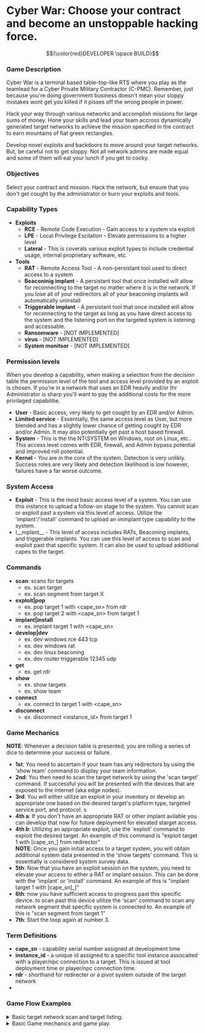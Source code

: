 # Cyber War: Choose your contract and become an unstoppable hacking force.

$${\color{red}DEVELOPER \space BUILD}$$

### Game Description
Cyber War is a terminal based table-top-like RTS where you play as the teamlead for a Cyber Private Military Contractor (C-PMC). Remember, just because you're doing government business doesn't mean your sloppy mistakes wont get you killed if it pisses off the wrong people in power.

Hack your way through various networks and accomplish missions for large sums of money. Hone your skills and lead your team accross dynamically generated target networks to achieve the mission specified in the contract to earn mountains of fiat green rectangles. 

Develop novel exploits and backdoors to move around your target networks. But, be careful not to get sloppy. Not all network admins are made equal and some of them will eat your lunch if you get to cocky. 

### Objectives
Select your contract and mission. Hack the network, but ensure that you don't get cought by the administrator or burn your exploits and tools. 

### Capability Types
- __Exploits__
  - __RCE__ - Remote Code Execution - Gain access to a system via exploit
  - __LPE__ - Local Privilege Escilation - Elevate permissions to a higher level
  - __Lateral__ - This is coverals various exploit types to include credential usage, internal proprietary software, etc.
- __Tools__
  - __RAT__ - Remote Access Tool - A non-persistant tool used to direct access to a system
  - __Beaconinig implant__ - A persistant tool that once installed will allow for reconnecting to the target no matter where it is in the network. If you lose all of your redirectors all of your beaconing implants will automatically uninstall
  - __Triggerable implant__ - A persistant tool that once installed will allow for reconnecting to the target as long as you have direct access to the system and the listening port on the targeted system is listening and accessable. 
  - __Ransomware__ - [NOT IMPLEMENTED]
  - __virus__ - [NOT IMPLEMENTED]
  - __System monitsor__ - [NOT IMPLEMENTED]

### Permission levels
When you develop a capability, when making a selection from the decision table the permission level of the tool and access level provided by an exploit is chosen. If you're in a network that uses an EDR heavily and/or thr Administrator is sharp you'll want to pay the additional costs for the more privilaged capabilitie.
  - __User__ - Basic access, very likely to get cought by an EDR and/or Admin.  
  - __Limited service__ - Essentially, the same access level as User, but more blended and has a slightly lower chance of getting cought by EDR and/or Admin. It may also potentially get past a host based firewall.
  - __System__ - This is the the NT\SYSTEM on Windows, root on Linux, etc.. This access level comes with EDR, firewall, and Admin bypass potential and improved roll potential. 
  - __Kernel__ - You are in the core of the system. Detection is very unlikly. Success roles are very likely and detection likelihood is low however, failures have a far worse outcome. 

### System Access
- __Exploit__ - This is the most basic access level of a system. You can use this instance to upload a follow-on stage to the system. You cannot scan or exploit past a system via this level of access. Utilize the 'implant'/'install' command to upload an immplant type capability to the system.
- I__mplant__ - This level of access includes RATs, Beaconing implants, and triggerable implants. You can use this level of access to scan and exploit past that specific system. It can also be used to upload additional capes to the target.

### Commands
- __scan__: scans for targets
	- ex. scan target
	- ex. scan segment from target X
- __exploit|pop__
	- ex. pop target 1 with <cape_sn> from rdr
	- ex. pop target 2 with <cape_sn> from target 1
- __implant|install__
	- ex. implant target 1 with <cape_sn>
- __develop|dev__
	- ex. dev windows rce 443 tcp
	- ex. dev windows rat
	- ex. dev linux beaconing
	- ex. dev router triggerable 12345 udp
- __get__
	- ex. get rdr
- __show__
	- ex. show targets
	- ex. show team
- __connect__
    - ex. connect to target 1 with <cape_sn>
- __disconnect__
    - ex. disconnect <instance_id> from target 1

    
### Game Mechanics
__NOTE__: Whenever a decision table is presented, you are rolling a series of dice to determine your success or failure.
- __1st__: You need to ascertain if your team has any redirectors by using the 'show team' command to display your team information.
- __2nd__: You then need to scan the target network by using the 'scan target' command. If successful you will be presented with the devices that are exposed to the internet (aka edge nodes).
- __3rd__: You will either utilize an exploit in your inventory or develop an appropriate one based on the desired target's platform type, targeted service port, and protocol. s
- __4th a__: If you don't have an appropriate RAT or other implant avilable you can develop that now for future deployment for elevated starget access.
- __4th b__: Utilizing an appropriate exploit, use the 'exploit' command to exploit the desired target. An example of this command is "exploit target 1 with [cape_sn_] from redirector"\
__NOTE__: Once you gain initial access to a target system, you will obtain additional system data presented in the 'show targets' command. This is essentially is considered system survey data.
- __5th__: Now that you have an exploit session on the system, you need to elevate your access to either a RAT or implant session. This can be done with the 'implant' or 'install' command. An example of this is "implant target 1 with [cape_sn]_]"
- __6th__: now you have sufficient access to progress past this specific device. to scan past this device utilize the 'scan' command to scan any network segment that specific system is connected to. An example of this is "scan segment from target 1"
- __7th__: Start the loop again at number 3.


### Term Definitions
- __cape_sn__ - capability serial number assigned at development time
- __instance_id__ - a unique id assigned to a specific tool instance assocaited with a player/npc connection to a target. This is issued at tool deployment time or player/npc connection time.
- __rdr__ - shorthand for redirecter or a pivot system outside of the target network
- 




### Game Flow Examples
<details>
<summary> Basic target network scan and target listing. </summary>

```
[TheMalteseSailor] > show team

\\\\\\\\\\\\\\\\\\\\\\\\\\\\\\\\\\\\\\\\\\
        \\\\\\\ TEAM DETAILS \\\\\\\
\\\\\\\\\\\\\\\\\\\\\\\\\\\\\\\\\\\\\\\\\\
-- Team Details:
        \___ Redirector Count: 1
        \___ Team Members:
        -- Name: TheMalteseSailor
          \___ Burned Out: False
          \___ Task Timer: 0m0s
          \___ P: 1, S: 3, NE: 1, ED: 2, PER: 1
            \___ Targets:
            \___ Capabilities:
                 \___ Tools: {'type': 'tool', 'name': '553217', 'sub_type': 'system_monitor', 'port': None, 'platform_type': 'firewall', 'burned': False, 'permissions': 'system'}
                 \___ Exploits: {'type': 'exploit', 'name': '135016', 'sub_type': 'lpe', 'port': None, 'platform_type': 'linux', 'burned': False, 'permissions': 'kernel'}
        -- Name: test1
          \___ Burned Out: False
          \___ Task Timer: 0m0s
          \___ P: 3, S: 4, NE: 1, ED: 1, PER: 4
            \___ Targets:
            \___ Capabilities:
                 \___ Tools: {'type': 'tool', 'name': '568861', 'sub_type': 'system_monitor', 'port': None, 'platform_type': 'windows', 'burned': True, 'permissions': 'kernel'}
        -- Name: test5
          \___ Burned Out: False
          \___ Task Timer: 0m0s
          \___ P: 4, S: 4, NE: 2, ED: 4, PER: 1
            \___ Targets:
            \___ Capabilities:
                 \___ Exploits: {'type': 'exploit', 'name': '244752', 'sub_type': 'lateral', 'port': None, 'platform_type': 'firewall', 'burned': False, 'permissions': 'limited service'}
        -- Name: test2
          \___ Burned Out: False
          \___ Task Timer: 0m0s
          \___ P: 4, S: 1, NE: 4, ED: 3, PER: 3
            \___ Targets:
            \___ Capabilities:
                 \___ Exploits: {'type': 'exploit', 'name': '357310', 'sub_type': 'rce', 'port': (443, 'TCP'), 'platform_type': 'linux', 'burned': False, 'permissions': 'limited service'}
\\\\\\\\\\\\\\\\\\\\\\\\\\\\\\\\\\\\\\\\\\
        ///////      END     ///////
\\\\\\\\\\\\\\\\\\\\\\\\\\\\\\\\\\\\\\\\\\

[TheMalteseSailor] > scan target
[DEBUG] cmd:

[+] Option 1
 -- Definition:
     \__ Use aggressive nmap scan against all ports of the target's externally facing systems.
 -- Skill Requirements:
     \__ exploit development: 0
     \__ network exploitation: 1
     \__ programming: 0
     \__ scripting: 1
 -- Failure Cost: 2
 -- Chance: Requires 5+ of D20
 -- Bonus Chance: (0, 0)
 -- Failure state: ('failure_state', False)

[+] Option 2
 -- Definition:
     \__ A slower, but still broad scan of the target's externally facing systems.
 -- Skill Requirements:
     \__ exploit development: 0
     \__ network exploitation: 2
     \__ programming: 0
     \__ scripting: 1
 -- Failure Cost: 3
 -- Chance: Requires 8+ of D20
 -- Bonus Chance: (10, 11)
 -- Failure state: ('failure_state', False)
[TheMalteseSailor] [cancel|#] choice? 1
[DEBUG] decison: 1
[Narrator] Dice roll Succeded.
    \__ Needed: 5 on a D20
    \__ Your Roll: 19

[DEBUG] Calling background task worker thread from success status.
[DEBUG] Inside background task worker thread.
final_decision_struct['time cost']: 2
[ ] 1 second(s) remaining for TheMalteseSailor.
[TheMalteseSailor] > show targets
---------------------------------------------------------------------
 Target: target 1, Access: False, OS: linux
    Visible Ports: [(69, 'TCP'), (25, 'TCP')]
    Edge Node: True, Pri Net Seg: 1
    Capes Deployed to target.
       TYPE        | CAPE_SN | BURNED | PERMISSIONS | PRESENT | INSTANCE_ID | SRC_INSTANCE_ID
---------------------------------------------------------------------
---------------------------------------------------------------------
 Target: target 2, Access: False, OS: firewall
    Visible Ports: [(22, 'TCP')]
    Edge Node: True, Pri Net Seg: 1
    Capes Deployed to target.
       TYPE        | CAPE_SN | BURNED | PERMISSIONS | PRESENT | INSTANCE_ID | SRC_INSTANCE_ID
---------------------------------------------------------------------
---------------------------------------------------------------------
 Target: target 3, Access: False, OS: firewall
    Visible Ports: [(443, 'TCP')]
    Edge Node: True, Pri Net Seg: 1
    Capes Deployed to target.
       TYPE        | CAPE_SN | BURNED | PERMISSIONS | PRESENT | INSTANCE_ID | SRC_INSTANCE_ID
---------------------------------------------------------------------
---------------------------------------------------------------------
 Target: target 4, Access: False, OS: router
    Visible Ports: [(22, 'TCP')]
    Edge Node: True, Pri Net Seg: 2
    Capes Deployed to target.
       TYPE        | CAPE_SN | BURNED | PERMISSIONS | PRESENT | INSTANCE_ID | SRC_INSTANCE_ID
---------------------------------------------------------------------
[TheMalteseSailor] >
```
</details>


<details>
<summary>Basic Game mechanics and game play.</summary>

```

________/\\\\\\\\\________________/\\\_____________________________________
 _____/\\\////////________________\/\\\_____________________________________
  ___/\\\/______________/\\\__/\\\_\/\\\_____________________________________
   __/\\\_______________\//\\\/\\\__\/\\\____________/\\\\\\\\___/\\/\\\\\\\__
    _\/\\\________________\//\\\\\___\/\\\\\\\\\____/\\\/////\\\_\/\\\/////\\\_
     _\//\\\________________\//\\\____\/\\\////\\\__/\\\\\\\\\\\__\/\\\___\///__
      __\///\\\___________/\\_/\\\_____\/\\\__\/\\\_\//\\///////___\/\\\_________
       ____\////\\\\\\\\\_\//\\\\/______\/\\\\\\\\\___\//\\\\\\\\\\_\/\\\_________
        _______\/////////___\////________\/////////_____\//////////__\///__________
 ________________________________/\\\______________/\\\______________________________
  _______________________________\/\\\_____________\/\\\______________________________
   _______________________________\/\\\_____________\/\\\______________________________
    _______________________________\//\\\____/\\\____/\\\___/\\\\\\\\\_____/\\/\\\\\\\__
     ________________________________\//\\\__/\\\\\__/\\\___\////////\\\___\/\\\/////\\\_
      _________________________________\//\\\/\\\/\\\/\\\______/\\\\\\\\\\__\/\\\___\///__
       __________________________________\//\\\\\\//\\\\\______/\\\/////\\\__\/\\\_________
        ___________________________________\//\\\__\//\\\______\//\\\\\\\\/\\_\/\\\_________
         ____________________________________\///____\///________\////////\//__\///__________


        A game to LARP as a Digital PMC..
                By TheMalteseSailor


        Build your team! Accept your mission!

[-] Choose 3 hackers to be on your team.
==============================================
=============== TEAM SELECTION ===============
-----------------------------------------------------------------------------------
Option Number: 1
Name: test7
    \__Skill Levels:
        \__Programming: 3
        \__Scripting: 4
        \__Network Exploitation: 2
        \__Exploit Development: 1
        \__Personnality Bonus: 1
    \___ Capabilities:
         \___ Tools:     TYPE  | SUBTYPE        | CAPE_SN | PORT             | PLATFORM | BURNED | PERMISSINOS
                   \___  tool  | system_monitor | 230227  | None             | firewall | False  | user
-----------------------------------------------------------------------------------
Option Number: 2
Name: test5
    \__Skill Levels:
        \__Programming: 1
        \__Scripting: 4
        \__Network Exploitation: 1
        \__Exploit Development: 3
        \__Personnality Bonus: 4
    \___ Capabilities:
         \___ Exploits: TYPE   | SUBTYPE        | CAPE_SN | PORT             | PLATFORM | BURNED | PERMISSIONS
                  \___ exploit | rce            | 004672  | (445, 'TCP')     | windows  | False  | system
                  \___ exploit | lateral        | 718036  | None             | windows  | False  | system
-----------------------------------------------------------------------------------
Option Number: 3
Name: test4
    \__Skill Levels:
        \__Programming: 4
        \__Scripting: 3
        \__Network Exploitation: 1
        \__Exploit Development: 2
        \__Personnality Bonus: 1
    \___ Capabilities:
         \___ Tools:     TYPE  | SUBTYPE        | CAPE_SN | PORT             | PLATFORM | BURNED | PERMISSINOS
                   \___  tool  | trojan         | 682283  | None             | router   | False  | kernel
                   \___  tool  | virus          | 358203  | None             | router   | False  | limited service
-----------------------------------------------------------------------------------
Option Number: 4
Name: test9
    \__Skill Levels:
        \__Programming: 4
        \__Scripting: 4
        \__Network Exploitation: 2
        \__Exploit Development: 4
        \__Personnality Bonus: 3
    \___ Capabilities:
         \___ Exploits: TYPE   | SUBTYPE        | CAPE_SN | PORT             | PLATFORM | BURNED | PERMISSIONS
                  \___ exploit | lpe            | 117380  | None             | linux    | True   | user
                  \___ exploit | lateral        | 816752  | None             | router   | False  | limited service
-----------------------------------------------------------------------------------
Option Number: 5
Name: test1
    \__Skill Levels:
        \__Programming: 2
        \__Scripting: 3
        \__Network Exploitation: 4
        \__Exploit Development: 2
        \__Personnality Bonus: 4
    \___ Capabilities:
         \___ Exploits: TYPE   | SUBTYPE        | CAPE_SN | PORT             | PLATFORM | BURNED | PERMISSIONS
                  \___ exploit | lpe            | 108022  | None             | router   | False  | system
                  \___ exploit | rce            | 218866  | (443, 'TCP')     | linux    | False  | system
-----------------------------------------------------------------------------------
Option Number: 6
Name: test8
    \__Skill Levels:
        \__Programming: 1
        \__Scripting: 3
        \__Network Exploitation: 3
        \__Exploit Development: 4
        \__Personnality Bonus: 4
    \___ Capabilities:
         \___ Tools:     TYPE  | SUBTYPE        | CAPE_SN | PORT             | PLATFORM | BURNED | PERMISSINOS
                   \___  tool  | keylogger      | 734468  | None             | router   | False  | limited service
         \____________________________________________________________________________________________________
                                                                                                              \
         \___ Exploits: TYPE   | SUBTYPE        | CAPE_SN | PORT             | PLATFORM | BURNED | PERMISSIONS
                  \___ exploit | lpe            | 707182  | None             | router   | False  | kernel
==============================================
[?] Make your NPC selections by providing the NPC's 'Option Number'.
[?] NPC1 selection? 1
[?] NPC2 selection? 2
[?] NPC3 selection? 3
[ ] You've chosen to make you team with: test7, test5, and test4.
[?] What size network? [Small|Medium|Large|Huge]small

[TheMalteseSailor] > show team

\\\\\\\\\\\\\\\\\\\\\\\\\\\\\\\\\\\\\\\\\\
        \\\\\\\ TEAM DETAILS \\\\\\\
\\\\\\\\\\\\\\\\\\\\\\\\\\\\\\\\\\\\\\\\\\
-- Team Details:
        \___ Redirector Count: 0
        \___ Team Members:
        -- Name: TheMalteseSailor
          \___ Burned Out: False
          \___ Task Timer: 0m0s
          \___ P: 3, S: 1, NE: 1, ED: 3, PER: 3
            \___ Targets:
            \___ Capabilities:
                 \___ Tools:     TYPE  | SUBTYPE        | CAPE_SN | PORT             | PLATFORM | BURNED | PERMISSINOS
                           \___  tool  | trojan         | 524021  | None             | router   | False  | kernel
                           \___  tool  | keylogger      | 351355  | None             | windows  | False  | user
        -- Name: test7
          \___ Burned Out: False
          \___ Task Timer: 0m0s
          \___ P: 3, S: 4, NE: 2, ED: 1, PER: 1
            \___ Targets:
            \___ Capabilities:
                 \___ Tools:     TYPE  | SUBTYPE        | CAPE_SN | PORT             | PLATFORM | BURNED | PERMISSINOS
                           \___  tool  | system_monitor | 230227  | None             | firewall | False  | user
        -- Name: test5
          \___ Burned Out: False
          \___ Task Timer: 0m0s
          \___ P: 1, S: 4, NE: 1, ED: 3, PER: 4
            \___ Targets:
            \___ Capabilities:
                 \___ Exploits: TYPE   | SUBTYPE        | CAPE_SN | PORT             | PLATFORM | BURNED | PERMISSIONS
                          \___ exploit | rce            | 004672  | (445, 'TCP')     | windows  | False  | system
                          \___ exploit | lateral        | 718036  | None             | windows  | False  | system
        -- Name: test4
          \___ Burned Out: False
          \___ Task Timer: 0m0s
          \___ P: 4, S: 3, NE: 1, ED: 2, PER: 1
            \___ Targets:
            \___ Capabilities:
                 \___ Tools:     TYPE  | SUBTYPE        | CAPE_SN | PORT             | PLATFORM | BURNED | PERMISSINOS
                           \___  tool  | trojan         | 682283  | None             | router   | False  | kernel
                           \___  tool  | virus          | 358203  | None             | router   | False  | limited service
\\\\\\\\\\\\\\\\\\\\\\\\\\\\\\\\\\\\\\\\\\
        ///////      END     ///////
\\\\\\\\\\\\\\\\\\\\\\\\\\\\\\\\\\\\\\\\\\

[TheMalteseSailor] > get rdr
[DEBUG] cmd: ['rdr']

[+] Option 1
 -- Definition:
     \__ Use a wellknown VPS service with gift card.
 -- Skill Requirements:
     \__ exploit development: 0
     \__ network exploitation: 1
     \__ programming: 0
     \__ scripting: 1
 -- Failure Cost: 2
 -- Chance: Requires 2+ of D20
 -- Bonus Chance: (0, 0)
 -- Failure state: ('failure_state', False)

[+] Option 2
 -- Definition:
     \__ Use a less known, but kinda sketchy VPS provider. Has chance for more than one redirector acquired.
 -- Skill Requirements:
     \__ exploit development: 0
     \__ network exploitation: 2
     \__ programming: 0
     \__ scripting: 1
 -- Failure Cost: 2
 -- Chance: Requires 0+ of D0
 -- Bonus Chance: (10, 5)
 -- Failure state: ('failure_state', False)

[+] Option 3
 -- Definition:
     \__ Use tumbled bitcoin to purchase reputable normie VPS.
 -- Skill Requirements:
     \__ exploit development: 0
     \__ network exploitation: 2
     \__ programming: 0
     \__ scripting: 2
 -- Failure Cost: 2
 -- Chance: Requires 8+ of D20
 -- Bonus Chance: (15, 11)
 -- Failure state: ('failure_state', False)

[+] Option 4
 -- Definition:
     \__ Purchase verified anonymous VPS with Monero. Has chance to aquire more than one redirector.
 -- Skill Requirements:
     \__ exploit development: 0
     \__ network exploitation: 3
     \__ programming: 0
     \__ scripting: 2
 -- Failure Cost: 2
 -- Chance: Requires 10+ of D20
 -- Bonus Chance: (10, 9)
 -- Failure state: ('failure_state', False)
[TheMalteseSailor] [cancel|#] choice? 1
[DEBUG] decison: 1
[Narrator] Dice roll Succeded.
    \__ Needed: 2 on a D20
    \__ Your Roll: 3

[DEBUG] Calling background task worker thread from success status.
[DEBUG] Inside background task worker thread.
final_decision_struct['time cost']: 2
[ ] 1 second(s) remaining for TheMalteseSailor.
[TheMalteseSailor] > scan target
[DEBUG] cmd:

[+] Option 1
 -- Definition:
     \__ Use aggressive nmap scan against all ports of the target's externally facing systems.
 -- Skill Requirements:
     \__ exploit development: 0
     \__ network exploitation: 1
     \__ programming: 0
     \__ scripting: 1
 -- Failure Cost: 2
 -- Chance: Requires 5+ of D20
 -- Bonus Chance: (0, 0)
 -- Failure state: ('failure_state', False)

[+] Option 2
 -- Definition:
     \__ A slower, but still broad scan of the target's externally facing systems.
 -- Skill Requirements:
     \__ exploit development: 0
     \__ network exploitation: 2
     \__ programming: 0
     \__ scripting: 1
 -- Failure Cost: 3
 -- Chance: Requires 8+ of D20
 -- Bonus Chance: (10, 8)
 -- Failure state: ('failure_state', False)
[TheMalteseSailor] [cancel|#] choice? 1
[DEBUG] decison: 1
[Narrator] Failed dice roll for initial success.
    \__ Needed: 5 on a D20
    \__ Your Roll: 2
[Narrator] No valid option or tasking commmand supplied.
[DEBUG] Calling background task worker thread from failure status.
[DEBUG] Inside background task worker thread.
final_decision_struct['time cost']: 2
[ ] 1 second(s) remaining for TheMalteseSailor.
[TheMalteseSailor] > scan target
[DEBUG] cmd:

[+] Option 1
 -- Definition:
     \__ Use aggressive nmap scan against all ports of the target's externally facing systems.
 -- Skill Requirements:
     \__ exploit development: 0
     \__ network exploitation: 1
     \__ programming: 0
     \__ scripting: 1
 -- Failure Cost: 2
 -- Chance: Requires 5+ of D20
 -- Bonus Chance: (0, 0)
 -- Failure state: ('failure_state', False)

[+] Option 2
 -- Definition:
     \__ A slower, but still broad scan of the target's externally facing systems.
 -- Skill Requirements:
     \__ exploit development: 0
     \__ network exploitation: 2
     \__ programming: 0
     \__ scripting: 1
 -- Failure Cost: 3
 -- Chance: Requires 8+ of D20
 -- Bonus Chance: (10, 2)
 -- Failure state: ('failure_state', False)
[TheMalteseSailor] [cancel|#] choice? 1
[DEBUG] decison: 1
[Narrator] Failed dice roll for initial success.
    \__ Needed: 5 on a D20
    \__ Your Roll: 3
[Narrator] No valid option or tasking commmand supplied.
[DEBUG] Calling background task worker thread from failure status.
[DEBUG] Inside background task worker thread.
final_decision_struct['time cost']: 2
[ ] 1 second(s) remaining for TheMalteseSailor.
[TheMalteseSailor] > scan target
[DEBUG] cmd:

... decision table snipped ...

[DEBUG] Calling background task worker thread from success status.
[DEBUG] Inside background task worker thread.
final_decision_struct['time cost']: 2
[ ] 1 second(s) remaining for TheMalteseSailor.
[TheMalteseSailor] > show targets
---------------------------------------------------------------------
 Target: target 1, Access: False, OS: linux
    Visible Ports: [(22, 'TCP')]
    Edge Node: True, Pri Net Seg: 2
    Capes Deployed to target.
       TYPE        | CAPE_SN | BURNED | PERMISSIONS | PRESENT | INSTANCE_ID | SRC_INSTANCE_ID
---------------------------------------------------------------------
---------------------------------------------------------------------
 Target: target 2, Access: False, OS: linux
    Visible Ports: [(123, 'TCP'), (110, 'TCP'), (25, 'TCP'), (443, 'TCP')]
    Edge Node: True, Pri Net Seg: 2
    Capes Deployed to target.
       TYPE        | CAPE_SN | BURNED | PERMISSIONS | PRESENT | INSTANCE_ID | SRC_INSTANCE_ID
---------------------------------------------------------------------
---------------------------------------------------------------------
 Target: target 3, Access: False, OS: router
    Visible Ports: [(443, 'TCP')]
    Edge Node: True, Pri Net Seg: 2
    Capes Deployed to target.
       TYPE        | CAPE_SN | BURNED | PERMISSIONS | PRESENT | INSTANCE_ID | SRC_INSTANCE_ID
---------------------------------------------------------------------
---------------------------------------------------------------------
 Target: target 4, Access: False, OS: linux
    Visible Ports: [(21, 'TCP')]
    Edge Node: True, Pri Net Seg: 2
    Capes Deployed to target.
       TYPE        | CAPE_SN | BURNED | PERMISSIONS | PRESENT | INSTANCE_ID | SRC_INSTANCE_ID
---------------------------------------------------------------------
---------------------------------------------------------------------
 Target: target 5, Access: False, OS: linux
    Visible Ports: [(123, 'TCP'), (25, 'TCP'), (22, 'TCP')]
    Edge Node: True, Pri Net Seg: 3
    Capes Deployed to target.
       TYPE        | CAPE_SN | BURNED | PERMISSIONS | PRESENT | INSTANCE_ID | SRC_INSTANCE_ID
---------------------------------------------------------------------
[TheMalteseSailor] > dev linux rce 22 tcp
[DEBUG] cmd: ['linux', 'rce', '22', 'tcp']
[ ] invalid protocol provided.

[+] Option 1
 -- Definition:
     \__ Lower skilled effort with longer time requirements
 -- Skill Requirements:
     \__ exploit development: 0
     \__ network exploitation: 1
     \__ programming: 0
     \__ scripting: 1
 -- Failure Cost: 2
 -- Chance: Requires 5+ of D20
 -- Bonus Chance: (0, 0)
 -- Failure state: ('failure_state', False)

[+] Option 2
 -- Definition:
     \__ Intermediate skilled effort with shorter, but still longer time requirements
 -- Skill Requirements:
     \__ exploit development: 0
     \__ network exploitation: 1
     \__ programming: 0
     \__ scripting: 1
 -- Failure Cost: 2
 -- Chance: Requires 8+ of D20
 -- Bonus Chance: (10, 19)
 -- Failure state: ('failure_state', False)

[+] Option 3
 -- Definition:
     \__ Advanced skilled effort with acceptable time requirements.
 -- Skill Requirements:
     \__ exploit development: 0
     \__ network exploitation: 1
     \__ programming: 0
     \__ scripting: 1
 -- Failure Cost: 2
 -- Chance: Requires 8+ of D20
 -- Bonus Chance: (10, 12)
 -- Failure state: ('failure_state', False)

[+] Option 4
 -- Definition:
     \__ Expert skilled effort with short time requirements.
 -- Skill Requirements:
     \__ exploit development: 0
     \__ network exploitation: 1
     \__ programming: 0
     \__ scripting: 1
 -- Failure Cost: 2
 -- Chance: Requires 8+ of D20
 -- Bonus Chance: (10, 11)
 -- Failure state: ('failure_state', False)
[TheMalteseSailor] [cancel|#] choice? 1
[DEBUG] decison: 1
[Narrator] Dice roll Succeded.
    \__ Needed: 5 on a D20
    \__ Your Roll: 9

[DEBUG] Calling background task worker thread from success status.
[DEBUG] Inside background task worker thread.
final_decision_struct['time cost']: 2
[ ] 1 second(s) remaining for TheMalteseSailor.
[DEBUG] added {'type': 'exploit', 'name': '466133', 'sub_type': 'rce', 'port': ('22', 'tcp'), 'platform_type': 'linux', 'burned': False, 'permissions': 'user'}

{'type': 'exploit', 'name': '466133', 'sub_type': 'rce', 'port': ('22', 'tcp'), 'platform_type': 'linux', 'burned': False, 'permissions': 'user'}

[TheMalteseSailor] > pop target 1 with 466133 from rdr
[DEBUG] cmd: ['target', '1', 'with', '466133', 'from', 'rdr']
[DEBUG] cape_sn in cape_sn_tracker.
[DEBUG] cape_sn in cape_sn_tracker.
[DEBUG] Target is visible and ports are visible.
[DEBUG] targeted port is open.

[+] Option 1
 -- Definition:
     \__ Use aggressive nmap scan against all ports of the target's externally facing systems.
 -- Skill Requirements:
     \__ exploit development: 0
     \__ network exploitation: 1
     \__ programming: 0
     \__ scripting: 1
 -- Failure Cost: 2
 -- Chance: Requires 5+ of D20
 -- Bonus Chance: (0, 0)
 -- Failure state: ('failure_state', False)
[TheMalteseSailor] [cancel|#] choice? 1
[DEBUG] decison: 1
[Narrator] Dice roll Succeded.
    \__ Needed: 5 on a D20
    \__ Your Roll: 10

[DEBUG] Calling background task worker thread from success status.
[DEBUG] Inside background task worker thread.
final_decision_struct['time cost']: 2
[ ] 1 second(s) remaining for TheMalteseSailor.
[TheMalteseSailor] > show targets
---------------------------------------------------------------------
 Target: target 1, Access: True, OS: linux
    Visible Ports: [(22, 'TCP')]
    System details: EDR:False, FW:False, Function:
    Edge Node: True, Dual Homed: True, Pri Net Seg: 2, Alt Net Seg: 3
    Capes Deployed to target.
       TYPE        | CAPE_SN | BURNED | PERMISSIONS | PRESENT | INSTANCE_ID | SRC_INSTANCE_ID
       rce         | 466133  | False  | user        | True    | ['880555']  |
---------------------------------------------------------------------
---------------------------------------------------------------------
 Target: target 2, Access: False, OS: linux
    Visible Ports: [(123, 'TCP'), (110, 'TCP'), (25, 'TCP'), (443, 'TCP')]
    Edge Node: True, Pri Net Seg: 2
    Capes Deployed to target.
       TYPE        | CAPE_SN | BURNED | PERMISSIONS | PRESENT | INSTANCE_ID | SRC_INSTANCE_ID
---------------------------------------------------------------------
---------------------------------------------------------------------
 Target: target 3, Access: False, OS: router
    Visible Ports: [(443, 'TCP')]
    Edge Node: True, Pri Net Seg: 2
    Capes Deployed to target.
       TYPE        | CAPE_SN | BURNED | PERMISSIONS | PRESENT | INSTANCE_ID | SRC_INSTANCE_ID
---------------------------------------------------------------------
---------------------------------------------------------------------
 Target: target 4, Access: False, OS: linux
    Visible Ports: [(21, 'TCP')]
    Edge Node: True, Pri Net Seg: 2
    Capes Deployed to target.
       TYPE        | CAPE_SN | BURNED | PERMISSIONS | PRESENT | INSTANCE_ID | SRC_INSTANCE_ID
---------------------------------------------------------------------
---------------------------------------------------------------------
 Target: target 5, Access: False, OS: linux
    Visible Ports: [(123, 'TCP'), (25, 'TCP'), (22, 'TCP')]
    Edge Node: True, Pri Net Seg: 3
    Capes Deployed to target.
       TYPE        | CAPE_SN | BURNED | PERMISSIONS | PRESENT | INSTANCE_ID | SRC_INSTANCE_ID
---------------------------------------------------------------------
[TheMalteseSailor] > dev linux rat
[DEBUG] cmd: ['linux', 'rat']

[+] Option 1
 -- Definition:
     \__ Lower skilled effort with longer time requirements
 -- Skill Requirements:
     \__ exploit development: 0
     \__ network exploitation: 1
     \__ programming: 0
     \__ scripting: 1
 -- Failure Cost: 2
 -- Chance: Requires 5+ of D20
 -- Bonus Chance: (0, 0)
 -- Failure state: ('failure_state', False)

[+] Option 2
 -- Definition:
     \__ Intermediate skilled effort with shorter, but still longer time requirements
 -- Skill Requirements:
     \__ exploit development: 0
     \__ network exploitation: 1
     \__ programming: 0
     \__ scripting: 1
 -- Failure Cost: 2
 -- Chance: Requires 8+ of D20
 -- Bonus Chance: (10, 13)
 -- Failure state: ('failure_state', False)

[+] Option 3
 -- Definition:
     \__ Advanced skilled effort with acceptable time requirements.
 -- Skill Requirements:
     \__ exploit development: 0
     \__ network exploitation: 1
     \__ programming: 0
     \__ scripting: 1
 -- Failure Cost: 2
 -- Chance: Requires 8+ of D20
 -- Bonus Chance: (10, 17)
 -- Failure state: ('failure_state', False)

[+] Option 4
 -- Definition:
     \__ Expert skilled effort with short time requirements.
 -- Skill Requirements:
     \__ exploit development: 0
     \__ network exploitation: 1
     \__ programming: 0
     \__ scripting: 1
 -- Failure Cost: 2
 -- Chance: Requires 8+ of D20
 -- Bonus Chance: (10, 17)
 -- Failure state: ('failure_state', False)
[TheMalteseSailor] [cancel|#] choice? 1
[DEBUG] decison: 1
[Narrator] Dice roll Succeded.
    \__ Needed: 5 on a D20
    \__ Your Roll: 9

[DEBUG] Calling background task worker thread from success status.
[DEBUG] Inside background task worker thread.
final_decision_struct['time cost']: 2
[ ] 1 second(s) remaining for TheMalteseSailor.
[DEBUG] added {'type': 'tool', 'name': '072141', 'sub_type': 'rat', 'port': None, 'platform_type': 'linux', 'burned': False, 'permissions': 'user'}

{'type': 'tool', 'name': '072141', 'sub_type': 'rat', 'port': None, 'platform_type': 'linux', 'burned': False, 'permissions': 'user'}

[TheMalteseSailor] > implant target 1 with 072141

[+] Option 1
 -- Definition:
     \__ Use aggressive nmap scan against all ports of the target's externally facing systems.
 -- Skill Requirements:
     \__ exploit development: 0
     \__ network exploitation: 1
     \__ programming: 0
     \__ scripting: 1
 -- Failure Cost: 2
 -- Chance: Requires 5+ of D20
 -- Bonus Chance: (0, 0)
 -- Failure state: ('failure_state', False)
[TheMalteseSailor] [cancel|#] choice? 1
[DEBUG] decison: 1
[Narrator] Dice roll Succeded.
    \__ Needed: 5 on a D20
    \__ Your Roll: 8

[DEBUG] Calling background task worker thread from success status.
[DEBUG] Inside background task worker thread.
final_decision_struct['time cost']: 2
[ ] 1 second(s) remaining for TheMalteseSailor.
[TheMalteseSailor] > show targets
---------------------------------------------------------------------
 Target: target 1, Access: True, OS: linux
    Visible Ports: [(22, 'TCP')]
    System details: EDR:False, FW:False, Function:
    Edge Node: True, Dual Homed: True, Pri Net Seg: 2, Alt Net Seg: 3
    Capes Deployed to target.
       TYPE        | CAPE_SN | BURNED | PERMISSIONS | PRESENT | INSTANCE_ID | SRC_INSTANCE_ID
       rce         | 466133  | False  | user        | False   | ['880555']  |
       rat         | 072141  | False  | user        | True    | ['880555']  |
---------------------------------------------------------------------
---------------------------------------------------------------------
 Target: target 2, Access: False, OS: linux
    Visible Ports: [(123, 'TCP'), (110, 'TCP'), (25, 'TCP'), (443, 'TCP')]
    Edge Node: True, Pri Net Seg: 2
    Capes Deployed to target.
       TYPE        | CAPE_SN | BURNED | PERMISSIONS | PRESENT | INSTANCE_ID | SRC_INSTANCE_ID
---------------------------------------------------------------------
---------------------------------------------------------------------
 Target: target 3, Access: False, OS: router
    Visible Ports: [(443, 'TCP')]
    Edge Node: True, Pri Net Seg: 2
    Capes Deployed to target.
       TYPE        | CAPE_SN | BURNED | PERMISSIONS | PRESENT | INSTANCE_ID | SRC_INSTANCE_ID
---------------------------------------------------------------------
---------------------------------------------------------------------
 Target: target 4, Access: False, OS: linux
    Visible Ports: [(21, 'TCP')]
    Edge Node: True, Pri Net Seg: 2
    Capes Deployed to target.
       TYPE        | CAPE_SN | BURNED | PERMISSIONS | PRESENT | INSTANCE_ID | SRC_INSTANCE_ID
---------------------------------------------------------------------
---------------------------------------------------------------------
 Target: target 5, Access: False, OS: linux
    Visible Ports: [(123, 'TCP'), (25, 'TCP'), (22, 'TCP')]
    Edge Node: True, Pri Net Seg: 3
    Capes Deployed to target.
       TYPE        | CAPE_SN | BURNED | PERMISSIONS | PRESENT | INSTANCE_ID | SRC_INSTANCE_ID
---------------------------------------------------------------------
[TheMalteseSailor] >
```
</pre>
</details>
